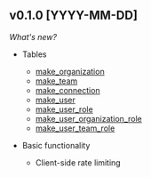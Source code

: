 ## v0.1.0 [YYYY-MM-DD]

_What's new?_

- Tables

  - [make_organization](https://github.com/marekjalovec/steampipe-plugin-make/blob/master/docs/tables/make_organization.md)
  - [make_team](https://github.com/marekjalovec/steampipe-plugin-make/blob/master/docs/tables/make_team.md)
  - [make_connection](https://github.com/marekjalovec/steampipe-plugin-make/blob/master/docs/tables/make_connection.md)
  - [make_user](https://github.com/marekjalovec/steampipe-plugin-make/blob/master/docs/tables/make_user.md)
  - [make_user_role](https://github.com/marekjalovec/steampipe-plugin-make/blob/master/docs/tables/make_user_role.md)
  - [make_user_organization_role](https://github.com/marekjalovec/steampipe-plugin-make/blob/master/docs/tables/make_user_organization_role.md)
  - [make_user_team_role](https://github.com/marekjalovec/steampipe-plugin-make/blob/master/docs/tables/make_user_team_role.md)


- Basic functionality

  - Client-side rate limiting
